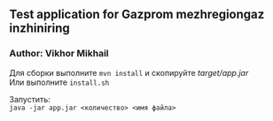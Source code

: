 ## Test application for Gazprom mezhregiongaz inzhiniring

### Author: Vikhor Mikhail

Для сборки выполните <code>mvn install</code> и скопируйте <i>target/app.jar</i>  
Или выполните <code>install.sh</code>

Запустить:   
<code>java -jar app.jar <количество> <имя файла> </code>